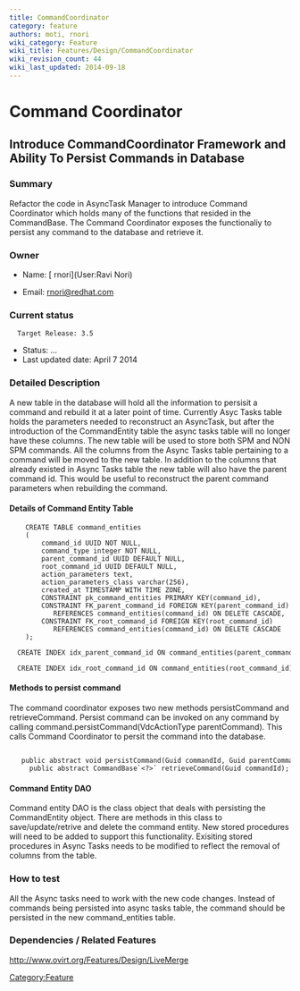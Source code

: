 ```yaml
---
title: CommandCoordinator
category: feature
authors: moti, rnori
wiki_category: Feature
wiki_title: Features/Design/CommandCoordinator
wiki_revision_count: 44
wiki_last_updated: 2014-09-18
---
```


# Command Coordinator

## Introduce CommandCoordinator Framework and Ability To Persist Commands in Database

### Summary

Refactor the code in AsyncTask Manager to introduce Command Coordinator which holds many of the functions that resided in the CommandBase. The Command Coordinator exposes the functionaliy to persist any command to the database and retrieve it.

### Owner

*   Name: [ rnori](User:Ravi Nori)

<!-- -->

*   Email: <rnori@redhat.com>

### Current status

      Target Release: 3.5

*   Status: ...
*   Last updated date: April 7 2014

### Detailed Description

A new table in the database will hold all the information to persisit a command and rebuild it at a later point of time. Currently Asyc Tasks table holds the parameters needed to reconstruct an AsyncTask, but after the introduction of the CommandEntity table the async tasks table will no longer have these columns. The new table will be used to store both SPM and NON SPM commands. All the columns from the Async Tasks table pertaining to a command will be moved to the new table. In addition to the columns that already existed in Async Tasks table the new table will also have the parent command id. This would be useful to reconstruct the parent command parameters when rebuilding the command.

#### Details of Command Entity Table

        CREATE TABLE command_entities
        (
            command_id UUID NOT NULL,
            command_type integer NOT NULL,
            parent_command_id UUID DEFAULT NULL,
            root_command_id UUID DEFAULT NULL,
            action_parameters text,
            action_parameters_class varchar(256),
            created_at TIMESTAMP WITH TIME ZONE,
            CONSTRAINT pk_command_entities PRIMARY KEY(command_id),
            CONSTRAINT FK_parent_command_id FOREIGN KEY(parent_command_id)
               REFERENCES command_entities(command_id) ON DELETE CASCADE,
            CONSTRAINT FK_root_command_id FOREIGN KEY(root_command_id)
               REFERENCES command_entities(command_id) ON DELETE CASCADE
        );
        CREATE INDEX idx_parent_command_id ON command_entities(parent_command_id) WHERE parent_command_id IS NOT NULL;
        CREATE INDEX idx_root_command_id ON command_entities(root_command_id) WHERE root_command_id IS NOT NULL;

#### Methods to persist command

The command coordinator exposes two new methods persistCommand and retrieveCommand. Persist command can be invoked on any command by calling command.persistCommand(VdcActionType parentCommand). This calls Command Coordinator to persit the command into the database.

         public abstract void persistCommand(Guid commandId, Guid parentCommandId, Guid rootCommandId, VdcActionType actionType, VdcActionParametersBase params);
         public abstract CommandBase`<?>` retrieveCommand(Guid commandId);

#### Command Entity DAO

Command entity DAO is the class object that deals with persisting the CommandEntity object. There are methods in this class to save/update/retrive and delete the command entity. New stored procedures will need to be added to support this functionality. Exisiting stored procedures in Async Tasks needs to be modified to reflect the removal of columns from the table.

### How to test

All the Async tasks need to work with the new code changes. Instead of commands being persisted into async tasks table, the command should be persisted in the new command_entities table.

### Dependencies / Related Features

<http://www.ovirt.org/Features/Design/LiveMerge>

<Category:Feature>
